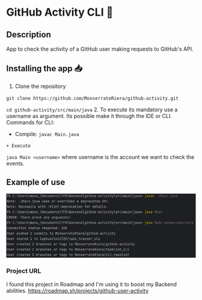 # GitHub Activity CLI 🚀

## Description

App to check the activity of a GitHub user making requests to GitHub's API.

## Installing the app 📥

1. Clone the repository

``
git clone https://github.com/MonserrateRiera/github-activity.git
``

``
cd github-activity/src/main/java
``
2. To execute its mandatory use a username as argument. Its possible make it through the IDE or CLI. Commands for CLI:
   + Compile:
    ``
        javac Main.java
   ``

    + Execute 
``
java Main <username>
``
where username is the account we want to check the events.

## Example of use

![usage.png](usage.png)


### Project URL
I found this project in Roadmap and I'm using it to boost my Backend abilities.
https://roadmap.sh/projects/github-user-activity
